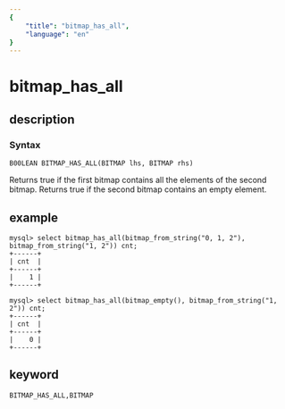 ```yaml
---
{
    "title": "bitmap_has_all",
    "language": "en"
}
---
```


<!-- 
Licensed to the Apache Software Foundation (ASF) under one
or more contributor license agreements.  See the NOTICE file
distributed with this work for additional information
regarding copyright ownership.  The ASF licenses this file
to you under the Apache License, Version 2.0 (the
"License"); you may not use this file except in compliance
with the License.  You may obtain a copy of the License at

  http://www.apache.org/licenses/LICENSE-2.0

Unless required by applicable law or agreed to in writing,
software distributed under the License is distributed on an
"AS IS" BASIS, WITHOUT WARRANTIES OR CONDITIONS OF ANY
KIND, either express or implied.  See the License for the
specific language governing permissions and limitations
under the License.
-->

# bitmap_has_all
## description
### Syntax

`B00LEAN BITMAP_HAS_ALL(BITMAP lhs, BITMAP rhs)`

Returns true if the first bitmap contains all the elements of the second bitmap.
Returns true if the second bitmap contains an empty element.

## example

```
mysql> select bitmap_has_all(bitmap_from_string("0, 1, 2"), bitmap_from_string("1, 2")) cnt;
+------+
| cnt  |
+------+
|    1 |
+------+

mysql> select bitmap_has_all(bitmap_empty(), bitmap_from_string("1, 2")) cnt;
+------+
| cnt  |
+------+
|    0 |
+------+
```

## keyword

    BITMAP_HAS_ALL,BITMAP
